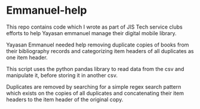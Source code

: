 # Emmanuel-help
This repo contains code which I wrote as part of JIS Tech service clubs efforts to help Yayasan emmanuel manage their digital mobile library.

Yayasan Emmanuel needed help removing duplicate copies of books from their bibliography records and categorizing item headers of all duplicates as one item header. 
<p>This script uses the python pandas library to read data from the csv and manipulate it, before storing it in another csv.</p>
<p>Duplicates are removed by searching for a simple regex search pattern which exists on the copies of all duplicates and concatenating their item headers to the item header of the original copy.</p>
